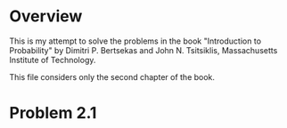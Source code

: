 # Overview

This is  my attempt to solve the problems in the book "Introduction to Probability" by Dimitri P. Bertsekas and John N. Tsitsiklis, Massachusetts Institute of Technology.

This file considers only the second chapter of the book.

# Problem 2.1

    